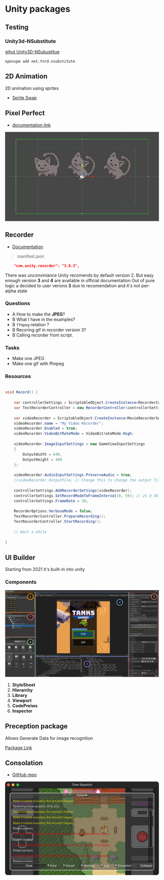 # Unity packages

## Testing

### Unity3d-NSubstitute

[gihut Unity3D-NSubustitue](https://github.com/Thundernerd/Unity3D-NSubstitute)

```pwsh
openupm add net.tnrd.nsubstitute
```
## 2D Animation

2D animation using sprites

- [Sprite Swap](https://docs.unity3d.com/Packages/com.unity.2d.animation@6.0/manual/SLAsset.html)

## Pixel Perfect


- [documentation link](https://docs.unity3d.com/Packages/com.unity.2d.pixel-perfect@5.0/manual/index.html)

![pixelPerfect](res\PixelPerfect.png)


## Recorder

- [Documentation](https://docs.unity3d.com/Packages/com.unity.recorder@3.0/manual/index.html)

>manifest.json

```json
	"com.unity.recorder": "3.0.3",
```
There was unconviniance Unity recomends by default version 2. 
But easy enough version **3** and **4** are available in official documentation
Out of pure logic a decided to user verions **3** due to recomendation and it's not per-alpha state

### Questions

- A How to make the **JPEG**?
- B What I have in the examples?
- B `ffmpeg` relation ?
- B Recoring gif in recorder version 3?
- B Calling recorder from script.

### Tasks

- Make one JPEG
- Make one gif with ffmpeg


### Resources

```cs

void Record() {
	
	var controllerSettings = ScriptableObject.CreateInstance<RecorderControllerSettings>();
	var TestRecorderController = new RecorderController(controllerSettings);
	 
	var videoRecorder = ScriptableObject.CreateInstance<MovieRecorderSettings>();
	videoRecorder.name = "My Video Recorder";
	videoRecorder.Enabled = true;
	videoRecorder.VideoBitRateMode = VideoBitrateMode.High;
	 
	videoRecorder.ImageInputSettings = new GameViewInputSettings
	{
	    OutputWidth = 640,
	    OutputHeight = 480
	};
	 
	videoRecorder.AudioInputSettings.PreserveAudio = true;
	//videoRecorder.OutputFile; // Change this to change the output file name (no extension)
	 
	controllerSettings.AddRecorderSettings(videoRecorder);
	controllerSettings.SetRecordModeToFrameInterval(0, 59); // 2s @ 30 FPS
	controllerSettings.FrameRate = 30;
	 
	RecorderOptions.VerboseMode = false;
	TestRecorderController.PrepareRecording();
	TestRecorderController.StartRecording();
	 
	// Wait a while

}
```

## UI Builder


Starting from 2021 it's built-in into unity

### Components

![UI Parts](res\UIBuilderAnnotatedMainWindow.png)

1. **StyleSheet**
2. **Hierarchy**
3. **Library**
4. **Viewport**
5. **CodePreiws**
6. **Inspector**


## Preception package 

Allows Generate Data for image recognition

[Package Link](https://docs.unity3d.com/Packages/com.unity.perception@0.6/manual/SetupSteps.html)

## Consolation

- [GitHub repo](https://github.com/mminer/consolation)

![Consolation](./res/Consolation.png)
